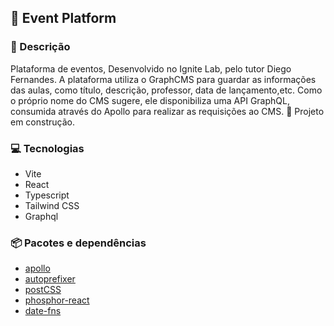 ## 📆 **Event Platform**

### 💬 Descrição

Plataforma de eventos, Desenvolvido no Ignite Lab, pelo tutor Diego Fernandes. A plataforma utiliza o GraphCMS para guardar as informações das aulas, como título, descrição, professor, data de lançamento,etc. Como o próprio nome do CMS sugere, ele disponibiliza uma API GraphQL, consumida através do Apollo para realizar as requisições ao CMS.
🚧 Projeto em construção.

### 💻 Tecnologias

* Vite
* React
* Typescript
* Tailwind CSS
* Graphql

### 📦 Pacotes e dependências

* [apollo](https://www.apollographql.com/)
* [autoprefixer](https://autoprefixer.github.io/)
* [postCSS](https://postcss.org/)
* [phosphor-react](https://phosphoricons.com/)
* [date-fns](https://date-fns.org/)

